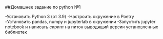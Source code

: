 ##Домашнее задание по python №1

-Установить Python 3 (от 3.9)
-Настроить окружение в Poetry
-Установить pandas, numpy и jupyterlab в окружении
-Запустить jupyter notebook и написать скрипт на питон выводящий версии установленных библиотек
